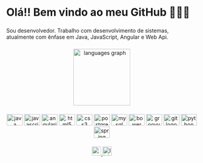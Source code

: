 <h1 align="left">Olá!! Bem vindo ao meu GitHub 👋👋👋</h1>

###

<p align="left">Sou desenvolvedor. Trabalho com desenvolvimento de sistemas, atualmente com ênfase em Java, JavaScript, Angular e Web Api.</p>

###

<div align="center">
 <img src="https://github-readme-stats.vercel.app/api/top-langs?locale=en&hide_title=false&layout=compact&card_width=320&langs_count=5&theme=dracula&hide_border=false&username=Dalenson" height="150" alt="languages graph"  />
</div>

###

<div align="center">
  <img src="https://cdn.jsdelivr.net/gh/devicons/devicon/icons/java/java-original.svg" height="30" width="42" alt="java logo"  />
  <img src="https://cdn.jsdelivr.net/gh/devicons/devicon/icons/javascript/javascript-original.svg" height="30" width="42" alt="javascript logo"  />
  <img src="https://cdn.jsdelivr.net/gh/devicons/devicon/icons/angularjs/angularjs-original.svg" height="30" width="42" alt="angularjs logo"  />
  <img src="https://cdn.jsdelivr.net/gh/devicons/devicon/icons/html5/html5-original.svg" height="30" width="42" alt="html5 logo"  />
  <img src="https://cdn.jsdelivr.net/gh/devicons/devicon/icons/css3/css3-original.svg" height="30" width="42" alt="css3 logo"  />
  <img src="https://cdn.jsdelivr.net/gh/devicons/devicon/icons/postgresql/postgresql-original.svg" height="30" width="42" alt="postgresql logo"  />
  <img src="https://cdn.jsdelivr.net/gh/devicons/devicon/icons/mysql/mysql-original.svg" height="30" width="42" alt="mysql logo"  />
  <img src="https://cdn.jsdelivr.net/gh/devicons/devicon/icons/bower/bower-original.svg" height="30" width="42" alt="bower logo"  />
  <img src="https://cdn.jsdelivr.net/gh/devicons/devicon/icons/groovy/groovy-original.svg" height="30" width="42" alt="groovy logo"  />
  <img src="https://cdn.jsdelivr.net/gh/devicons/devicon/icons/git/git-original.svg" height="30" width="42" alt="git logo"  />
  <img src="https://cdn.jsdelivr.net/gh/devicons/devicon/icons/python/python-original.svg" height="30" width="42" alt="python logo"  />
  <img src="https://cdn.jsdelivr.net/gh/devicons/devicon/icons/spring/spring-original.svg" height="30" width="42" alt="spring logo"  />
</div>

###

<div align="center">
  <a href="dal.colares@gmail.com" target="_blank">
    <img src="https://img.shields.io/static/v1?message=Gmail&logo=gmail&label=&color=black&logoColor=white&labelColor=D14836&style=flat" height="24" alt="gmail logo"  />
  </a>
  <a href="www.linkedin.com/in/dalenconColares" target="_blank">
    <img src="https://img.shields.io/static/v1?message=LinkedIn&logo=linkedin&label=&color=black&logoColor=white&labelColor=blue&style=flat" height="24" alt="linkedin logo"  />
  </a>
</div>

###

<br clear="both">

###
